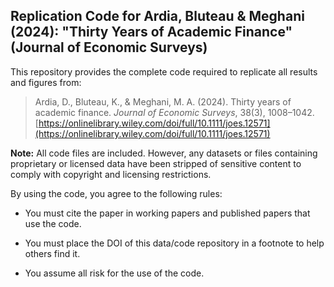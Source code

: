 ## Replication Code for Ardia, Bluteau & Meghani (2024): "Thirty Years of Academic Finance" (Journal of Economic Surveys)

This repository provides the complete code required to replicate all results and figures from:

> Ardia, D., Bluteau, K., & Meghani, M. A. (2024). Thirty years of academic finance. *Journal of Economic Surveys*, 38(3), 1008–1042. [https://onlinelibrary.wiley.com/doi/full/10.1111/joes.12571](https://onlinelibrary.wiley.com/doi/full/10.1111/joes.12571)

**Note:** All code files are included. However, any datasets or files containing proprietary or licensed data have been stripped of sensitive content to comply with copyright and licensing restrictions.

By using the code, you agree to the following rules:

* You must cite the paper in working papers and published papers that use the code.

* You must place the DOI of this data/code repository in a footnote to help others find it.

* You assume all risk for the use of the code.
